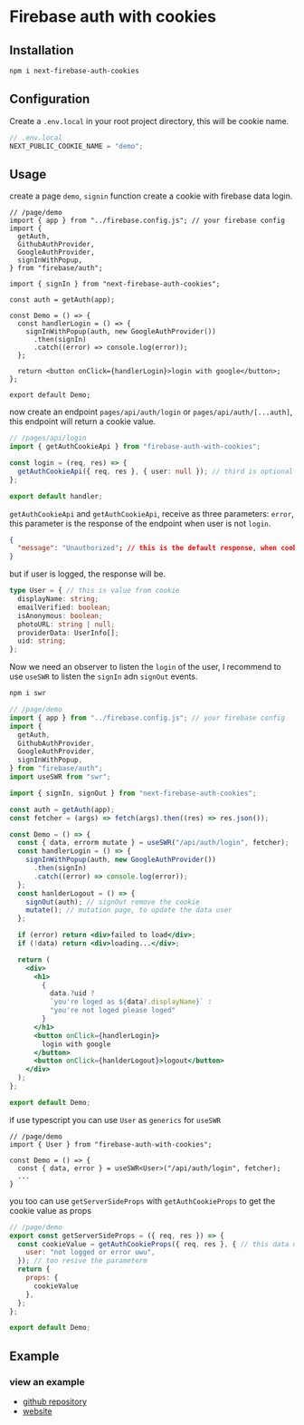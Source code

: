 # Firebase auth with cookies

## Installation

```bash
npm i next-firebase-auth-cookies
```

## Configuration

Create a `.env.local` in your root project directory, this will be cookie name.

```js
// .env.local
NEXT_PUBLIC_COOKIE_NAME = "demo";
```

## Usage

create a page `demo`, `signin` function create a cookie with firebase data login.

```tsx
// /page/demo
import { app } from "../firebase.config.js"; // your firebase config
import {
  getAuth,
  GithubAuthProvider,
  GoogleAuthProvider,
  signInWithPopup,
} from "firebase/auth";

import { signIn } from "next-firebase-auth-cookies";

const auth = getAuth(app);

const Demo = () => {
  const handlerLogin = () => {
    signInWithPopup(auth, new GoogleAuthProvider())
      .then(signIn)
      .catch((error) => console.log(error));
  };

  return <button onClick={handlerLogin}>login with google</button>;
};

export default Demo;
```

now create an endpoint `pages/api/auth/login` or `pages/api/auth/[...auth]`, this endpoint will return a cookie value.

```ts
// /pages/api/login
import { getAuthCookieApi } from "firebase-auth-with-cookies";

const login = (req, res) => {
  getAuthCookieApi({ req, res }, { user: null }); // third is optional
};

export default handler;
```

`getAuthCookieApi` and `getAuthCookieApi`, receive as three parameters: `error`, this parameter is the response of the endpoint when user is not `login`.

```json
{
  "message": "Unauthorized"; // this is the default response, when cookie not exist
}
```

but if user is logged, the response will be.

```ts
type User = { // this is value from cookie
  displayName: string;
  emailVerified: boolean;
  isAnonymous: boolean;
  photoURL: string | null;
  providerData: UserInfo[];
  uid: string;
};
```

Now we need an observer to listen the `login` of the user, I recommend to use `useSWR` to listen the `signIn` adn `signOut` events.

```bash
npm i swr
```

```jsx
// /page/demo
import { app } from "../firebase.config.js"; // your firebase config
import {
  getAuth,
  GithubAuthProvider,
  GoogleAuthProvider,
  signInWithPopup,
} from "firebase/auth";
import useSWR from "swr";

import { signIn, signOut } from "next-firebase-auth-cookies";

const auth = getAuth(app);
const fetcher = (args) => fetch(args).then((res) => res.json());

const Demo = () => {
  const { data, errorm mutate } = useSWR("/api/auth/login", fetcher);
  const handlerLogin = () => {
    signInWithPopup(auth, new GoogleAuthProvider())
      .then(signIn)
      .catch((error) => console.log(error));
  };
  const hanlderLogout = () => {
    signOut(auth); // signOut remove the cookie
    mutate(); // mutation page, to update the data user
  };

  if (error) return <div>failed to load</div>;
  if (!data) return <div>loading...</div>;

  return (
    <div>
      <h1>
        {
          data.?uid ?
          `you're loged as ${data?.displayName}` :
          "you're not loged please loged"
        }
      </h1>
      <button onClick={handlerLogin}>
        login with google
      </button>
      <button onClick={hanlderLogout}>logout</button>
    </div>
  );
};

export default Demo;
```

if use typescript you can use `User` as `generics` for `useSWR`

```tsx
// /page/demo
import { User } from "firebase-auth-with-cookies";

const Demo = () => {
  const { data, error } = useSWR<User>("/api/auth/login", fetcher);
  ...
}
```

you too can use `getServerSideProps` with `getAuthCookieProps` to get the cookie value as props

```js
// /page/demo
export const getServerSideProps = ({ req, res }) => {
  const cookieValue = getAuthCookieProps({ req, res }, { // this data not required loaders, but no mutation data when user is logout or login
    user: "not logged or error uwu",
  }); // too resive the parameterm
  return {
    props: {
      cookieValue
    },
  };
};

export default Demo;
```

## Example

### view an example

- [github repository](https://github.com/hateVtubers/demo)
- [website](https://demo-jade-xi.vercel.app/)
